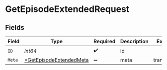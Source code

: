 # GetEpisodeExtendedRequest


## Fields

| Field                                                                        | Type                                                                         | Required                                                                     | Description                                                                  | Example                                                                      |
| ---------------------------------------------------------------------------- | ---------------------------------------------------------------------------- | ---------------------------------------------------------------------------- | ---------------------------------------------------------------------------- | ---------------------------------------------------------------------------- |
| `ID`                                                                         | *int64*                                                                      | :heavy_check_mark:                                                           | id                                                                           |                                                                              |
| `Meta`                                                                       | [*GetEpisodeExtendedMeta](../../models/operations/getepisodeextendedmeta.md) | :heavy_minus_sign:                                                           | meta                                                                         | translations                                                                 |